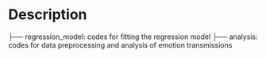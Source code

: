# Description
├── regression_model: codes for fitting the regression model
├── analysis: codes for data preprocessing and analysis of emotion transmissions
